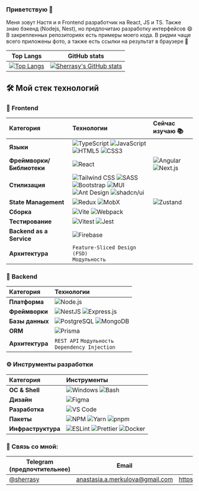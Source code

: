 ### Приветствую 👋

Меня зовут Настя и я Frontend разработчик на React, JS и TS. Также знаю бэкенд (Nodejs, Nest), но предпочитаю разработку интерфейсов 😄
В закрепленных репозиториях есть примеры моего кода. В ридми чаще всего приложены фото, а также есть ссылки на результат в браузере 👀

| Top Langs  | GitHub stats |
| ------------- | ------------- |
| [![Top Langs](https://github-readme-stats.vercel.app/api/top-langs/?username=sherrasy&layout=compact)](https://github.com/anuraghazra/github-readme-stats)  | [![Sherrasy's GitHub stats](https://github-readme-stats.vercel.app/api?username=sherrasy&count_private=true&theme=radical&hide=stars&hide_rank=true&show_icons=true)](https://github.com/anuraghazra/github-readme-stats)  |


## 🛠 Мой стек технологий

### 🎨 **Frontend**

| Категория          | Технологии | Сейчас изучаю :books: |
| :----------------- | :--------- |:------------- |
| **Языки**          | ![TypeScript](https://img.shields.io/badge/TypeScript-3178C6?style=flat-square&logo=typescript&logoColor=white) ![JavaScript](https://img.shields.io/badge/JavaScript-F7DF1E?style=flat-square&logo=javascript&logoColor=black) ![HTML5](https://img.shields.io/badge/HTML5-E34F26?style=flat-square&logo=html5&logoColor=white) ![CSS3](https://img.shields.io/badge/CSS3-1572B6?style=flat-square&logo=css3&logoColor=white) |
| **Фреймворки/Библиотеки** | ![React](https://img.shields.io/badge/React-61DAFB?style=flat-square&logo=react&logoColor=black) | ![Angular](https://img.shields.io/badge/Angular-DD0031?style=flat-square&logo=angular&logoColor=white) ![Next.js](https://img.shields.io/badge/Next.js-000000?style=flat-square&logo=nextdotjs&logoColor=white) |
| **Стилизация**     | ![Tailwind CSS](https://img.shields.io/badge/Tailwind_CSS-06B6D4?style=flat-square&logo=tailwindcss&logoColor=white) ![SASS](https://img.shields.io/badge/SASS-CC6699?style=flat-square&logo=sass&logoColor=white) <br> ![Bootstrap](https://img.shields.io/badge/Bootstrap-7952B3?style=flat-square&logo=bootstrap&logoColor=white) ![MUI](https://img.shields.io/badge/Material_UI-007FFF?style=flat-square&logo=mui&logoColor=white) ![Ant Design](https://img.shields.io/badge/Ant_Design-0170FE?style=flat-square&logo=antdesign&logoColor=white) ![shadcn/ui](https://img.shields.io/badge/shadcn/ui-000000?style=flat-square&logo=ui) |
| **State Management** | ![Redux](https://img.shields.io/badge/Redux-764ABC?style=flat-square&logo=redux&logoColor=white) ![MobX](https://img.shields.io/badge/MobX-FF9955?style=flat-square&logo=mobx&logoColor=white) | ![Zustand](https://img.shields.io/badge/Zustand-6A0DAD?style=flat-square&logo=zustand&logoColor=white) |
| **Сборка**         | ![Vite](https://img.shields.io/badge/Vite-646CFF?style=flat-square&logo=vite&logoColor=white) ![Webpack](https://img.shields.io/badge/Webpack-8DD6F9?style=flat-square&logo=webpack&logoColor=black) |
| **Тестирование**   | ![Vitest](https://img.shields.io/badge/Vitest-6E9F18?style=flat-square&logo=vitest&logoColor=white) ![Jest](https://img.shields.io/badge/Jest-C21325?style=flat-square&logo=jest&logoColor=white) |
| **Backend as a Service** | ![Firebase](https://img.shields.io/badge/Firebase-FFCA28?style=flat-square&logo=firebase&logoColor=black) |
| **Архитектура**  | `Feature-Sliced Design (FSD)` <br> `Модульность` |


### 🚀 **Backend**

| Категория          | Технологии |
| :----------------- | :--------- |
| **Платформа**      | ![Node.js](https://img.shields.io/badge/Node.js-339933?style=flat-square&logo=nodedotjs&logoColor=white) |
| **Фреймворки**     | ![NestJS](https://img.shields.io/badge/NestJS-E0234E?style=flat-square&logo=nestjs&logoColor=white) ![Express.js](https://img.shields.io/badge/Express.js-000000?style=flat-square&logo=express&logoColor=white) |
| **Базы данных**    | ![PostgreSQL](https://img.shields.io/badge/PostgreSQL-4169E1?style=flat-square&logo=postgresql&logoColor=white) ![MongoDB](https://img.shields.io/badge/MongoDB-47A248?style=flat-square&logo=mongodb&logoColor=white) |
| **ORM**            | ![Prisma](https://img.shields.io/badge/Prisma-2D3748?style=flat-square&logo=prisma&logoColor=white) |
| **Архитектура**    | `REST API` `Модульность` <br> `Dependency Injection` |

### ⚙️ **Инструменты разработки**

| Категория        | Инструменты |
| :--------------- | :---------- |
| **ОС & Shell**   | ![Windows](https://img.shields.io/badge/Windows-10-0078D6?logo=windows) ![Bash](https://img.shields.io/badge/Bash-4EAA25?logo=gnu-bash&logoColor=white) |
| **Дизайн**       | ![Figma](https://img.shields.io/badge/Figma-F24E1E?logo=figma&logoColor=white) |
| **Разработка**   | ![VS Code](https://img.shields.io/badge/VS_Code-007ACC?logo=visual-studio-code&logoColor=white) |
| **Пакеты**       | ![NPM](https://img.shields.io/badge/npm-CB3837?logo=npm&logoColor=white) ![Yarn](https://img.shields.io/badge/Yarn-2C8EBB?logo=yarn&logoColor=white) ![pnpm](https://img.shields.io/badge/pnpm-F69220?logo=pnpm&logoColor=white) |
| **Инфраструктура** | ![ESLint](https://img.shields.io/badge/ESLint-4B32C3?logo=eslint&logoColor=white) ![Prettier](https://img.shields.io/badge/Prettier-F7B93E?logo=prettier&logoColor=white) ![Docker](https://img.shields.io/badge/Docker-2496ED?logo=docker&logoColor=white) |


### :e-mail: Связь со мной:
| Telegram (предпочтительнее) | Email | Gitlab |
| ------------- | ------------- | ------------- |
| [@sherrasy](https://t.me/sherrasy)  | anastasia.a.merkulova@gmail.com  | https://gitlab.com/sherrasy



